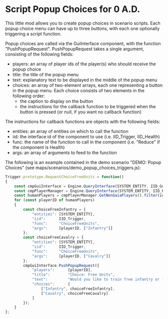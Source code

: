 # Script Popup Choices for 0 A.D.

This little mod allows you to create popup choices in scenario scripts. Each popup choice menu can have up to three buttons, with each one optionally triggering a script function.

Popup choices are called via the GuiInterface component, with the function "PushPopupRequest". PushPopupRequest takes a single argument, consisting of the following fields:

- players: an array of player ids of the player(s) who should receive the popup choice
- title: the title of the popup menu
- text: explanatory text to be displayed in the middle of the popup menu
- choices: an array of two-element arrays, each one representing a button in the popup menu. Each choice consists of two elements in the following order:
	- the caption to display on the button
	- the instructions for the callback function to be triggered when the button is pressed (or null, if you want no callback function)

The instructions for callback functions are objects with the following fields:

- entities: an array of entities on which to call the function
- iid: the interface id of the component to use (i.e. IID\_Trigger, IID\_Health)
- func: the name of the function to call in the component (i.e. "Reduce" if the component is Health)
- args: an array of arguments to feed to the function

The following is an example contained in the demo scenario "DEMO: Popup Choices" (see maps/scenarios/demo\_popup\_choices\_triggers.js):
```javascript
Trigger.prototype.RequestChoiceFreeUnits = function()
{
	const cmpGuiInterface = Engine.QueryInterface(SYSTEM_ENTITY, IID_GuiInterface);
	const cmpPlayerManager = Engine.QueryInterface(SYSTEM_ENTITY, IID_PlayerManager);
	const humanPlayers = cmpPlayerManager.GetNonGaiaPlayers().filter(id => !QueryPlayerIDInterface(id).IsAI());
	for (const playerID of humanPlayers)
	{
		const choiceFreeInfantry = {
			"entities":	[SYSTEM_ENTITY],
			"iid":		IID_Trigger,
			"func":		"ChoiceFreeUnits",
			"args":		[playerID, ["Infantry"]]
		};
		const choiceFreeCavalry = {
			"entities":	[SYSTEM_ENTITY],
			"iid":		IID_Trigger,
			"func":		"ChoiceFreeUnits",
			"args":		[playerID, ["Cavalry"]]
		};
		cmpGuiInterface.PushPopupRequest({
			"players":		[playerID],
			"title": 		"Choice: Free Units",
			"text":			"Would you like to train free infantry or free cavalry for this match?",
			"choices":		[
				["Infantry", choiceFreeInfantry],
				["Cavalry", choiceFreeCavalry]
			]
		});
	}
};
```
